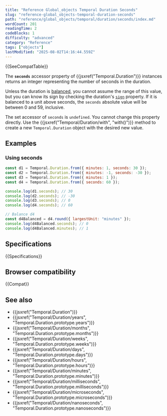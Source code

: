 ```yaml
---
title: "Reference Global_objects Temporal Duration Seconds"
slug: "reference-global_objects-temporal-duration-seconds"
path: "reference/global_objects/temporal/duration/seconds/index.md"
wordCount: 201
readingTime: 2
codeBlocks: 1
difficulty: "advanced"
category: "Reference"
tags: ["objects"]
lastModified: "2025-08-02T14:16:44.559Z"
---
```



{{SeeCompatTable}}

The **`seconds`** accessor property of {{jsxref("Temporal.Duration")}} instances returns an integer representing the number of seconds in the duration.

Unless the duration is [balanced](/en-US/docs/Web/JavaScript/Reference/Global_Objects/Temporal/Duration#duration_balancing), you cannot assume the range of this value, but you can know its sign by checking the duration's [`sign`](/en-US/docs/Web/JavaScript/Reference/Global_Objects/Temporal/Duration/sign) property. If it is balanced to a unit above seconds, the `seconds` absolute value will be between 0 and 59, inclusive.

The set accessor of `seconds` is `undefined`. You cannot change this property directly. Use the {{jsxref("Temporal/Duration/with", "with()")}} method to create a new `Temporal.Duration` object with the desired new value.

## Examples

### Using seconds

```js
const d1 = Temporal.Duration.from({ minutes: 1, seconds: 30 });
const d2 = Temporal.Duration.from({ minutes: -1, seconds: -30 });
const d3 = Temporal.Duration.from({ minutes: 1 });
const d4 = Temporal.Duration.from({ seconds: 60 });

console.log(d1.seconds); // 30
console.log(d2.seconds); // -30
console.log(d3.seconds); // 0
console.log(d4.seconds); // 60

// Balance d4
const d4Balanced = d4.round({ largestUnit: "minutes" });
console.log(d4Balanced.seconds); // 0
console.log(d4Balanced.minutes); // 1
```

## Specifications

{{Specifications}}

## Browser compatibility

{{Compat}}

## See also

- {{jsxref("Temporal.Duration")}}
- {{jsxref("Temporal/Duration/years", "Temporal.Duration.prototype.years")}}
- {{jsxref("Temporal/Duration/months", "Temporal.Duration.prototype.months")}}
- {{jsxref("Temporal/Duration/weeks", "Temporal.Duration.prototype.weeks")}}
- {{jsxref("Temporal/Duration/days", "Temporal.Duration.prototype.days")}}
- {{jsxref("Temporal/Duration/hours", "Temporal.Duration.prototype.hours")}}
- {{jsxref("Temporal/Duration/minutes", "Temporal.Duration.prototype.minutes")}}
- {{jsxref("Temporal/Duration/milliseconds", "Temporal.Duration.prototype.milliseconds")}}
- {{jsxref("Temporal/Duration/microseconds", "Temporal.Duration.prototype.microseconds")}}
- {{jsxref("Temporal/Duration/nanoseconds", "Temporal.Duration.prototype.nanoseconds")}}

